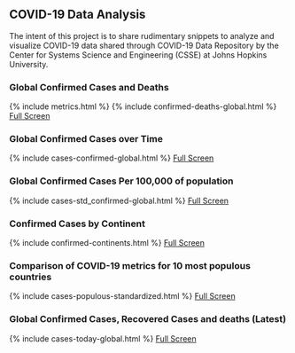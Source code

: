 <script type="text/javascript">window.PlotlyConfig = {MathJaxConfig: 'local'};</script>
<script src="{{ base.url | prepend: site.url }}/covid-19/assets/js/plotly.min.js"></script>
## COVID-19 Data Analysis

The intent of this project is to share rudimentary snippets to analyze and visualize COVID-19 data shared through COVID-19 Data Repository by the Center for Systems Science and Engineering (CSSE) at Johns Hopkins University.

### Global Confirmed Cases and Deaths
  {% include metrics.html %}
  {% include confirmed-deaths-global.html %}
  [Full Screen](https://umairacheema.github.io/covid-19/interactive-plots/confirmed-deaths-global.html)
### Global Confirmed Cases over Time
  {% include cases-confirmed-global.html %}
  [Full Screen](https://umairacheema.github.io/covid-19/interactive-plots/cases-confirmed-global.html)
### Global Confirmed Cases Per 100,000 of population
  {% include cases-std_confirmed-global.html %}
  [Full Screen](https://umairacheema.github.io/covid-19/interactive-plots/cases-std_confirmed-global.html)
### Confirmed Cases by Continent
  {% include confirmed-continents.html %}
  [Full Screen](https://umairacheema.github.io/covid-19/interactive-plots/confirmed-continents.html)
### Comparison of COVID-19 metrics for 10 most populous countries
  {% include cases-populous-standardized.html %}
  [Full Screen](https://umairacheema.github.io/covid-19/interactive-plots/cases-populous-standardized.html)
### Global Confirmed Cases, Recovered Cases and deaths (Latest)
  {% include cases-today-global.html %}
  [Full Screen](https://umairacheema.github.io/covid-19/interactive-plots/cases-today-global.html)
